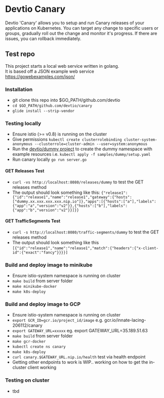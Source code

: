 # Devtio Canary #

Devtio 'Canary' allows you to setup and run Canary releases of your applications on Kubernetes.
You can target any change to specific users or groups, gradually roll out the change and monitor it's progress. If there are issues, you can rollback immediately.

## Test repo ##

This project starts a local web service written in golang.  
It is based off a JSON example web service https://gowebexamples.com/json/

### Installation ###

- git clone this repo into $GO_PATH/github.com/devtio
- `cd $GO_PATH/github.com/devtio/canary`
- `glide install --strip-vendor`

### Testing locally ###
- Ensure istio (>= v0.8) is running on the cluster
- Give permissions `kubectl create clusterrolebinding cluster-system-anonymous --clusterrole=cluster-admin --user=system:anonymous`
- Run the [devtio/dummy project](https://github.com/devtio/dummy) to create the dummy namespace with example resources i.e. `kubectl apply -f samples/dummy/setup.yaml`
- Run canary locally `go run server.go`

#### GET Releases Test
- `curl -vs http://localhost:8080/releases/dummy` to test the GET releases method
- The output should look something like this: `{"release1":{"id":"release1","name":"release1","gateway":{"hosts":["dummy.xx.xxx.xxx.xxx.nip.io"]},"apps":[{"hosts":["a"],"labels":{"app":"a","version":"v2"}},{"hosts":["b"],"labels":{"app":"b","version":"v2"}}]}}`

#### GET TrafficSegments Test
- `curl -s http://localhost:8080/traffic-segments/dummy` to test the GET releases method
- The output should look something like this `[{"id":"release1","name":"release1","match":{"headers":{"x-client-id":{"exact":"fancy"}}}}]`

### Build and deploy image to minikube ###
- Ensure istio-system namespace is running on cluster
- `make build` from server folder
- `make minikube-docker` 
- `make k8s-deploy`

### Build and deploy image to GCP ###
- Ensure istio-system namespace is running on cluster
- `export GCR_ID=gcr.io/project_id/image` e.g. gcr.io/innate-lacing-206112/canary
- `export GATEWAY_URL=xxxxx` eg. export GATEWAY_URL=35.189.51.63
- `make build` from server folder
- `make gcr-docker` 
- `kubectl create ns canary`
- `make k8s-deploy`
- `curl canary.$GATEWAY_URL.nip.io/health` test via health endpoint
- Getting other endpoints to work is WIP.. working on how to get the in-cluster client working


### Testing on cluster ###
- tbd 
